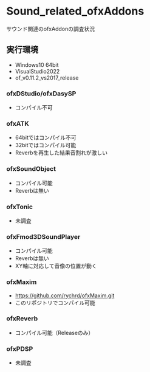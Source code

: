 # Sound_related_ofxAddons
サウンド関連のofxAddonの調査状況

## 実行環境
- Windows10 64bit
- VisualStudio2022
- of_v0.11.2_vs2017_release

### ofxDStudio/ofxDasySP
- コンパイル不可

### ofxATK
- 64bitではコンパイル不可
- 32bitではコンパイル可能
- Reverbを再生した結果音割れが激しい

### ofxSoundObject 
- コンパイル可能
- Reverbは無い

### ofxTonic
- 未調査

### ofxFmod3DSoundPlayer
- コンパイル可能
- Reverbは無い
- XY軸に対応して音像の位置が動く

### ofxMaxim
- https://github.com/rychrd/ofxMaxim.git
- このリポジトリでコンパイル可能

### ofxReverb
- コンパイル可能（Releaseのみ）

### ofxPDSP
- 未調査
